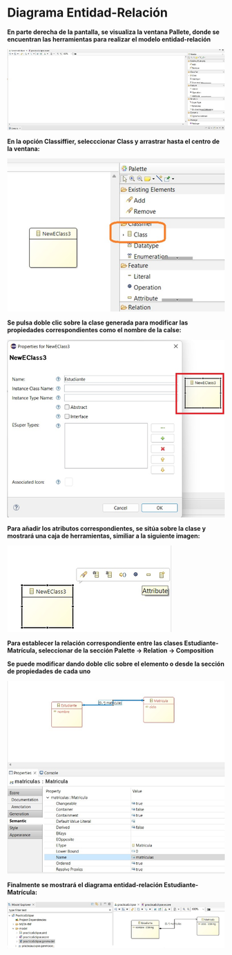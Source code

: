 # Diagrama Entidad-Relación

**En parte derecha de la pantalla, se visualiza la ventana Pallete, donde se encuentran las herramientas para realizar el modelo entidad-relación**

![Instalación EMF](/images/19.jpg)


**En la opción Classiffier, selecccionar Class y arrastrar hasta el centro de la ventana:**

![Instalación EMF](/images/20.jpg)

**Se pulsa doble clic sobre la clase generada para modificar las propiedades correspondientes como el nombre de la calse:**

![Instalación EMF](/images/21.jpg)


**Para añadir los atributos correspondientes, se sitúa sobre la clase y mostrará una caja de herramientas, similiar a la siguiente imagen:**

![Instalación EMF](/images/22.jpg)


**Para establecer la relación correspondiente entre las clases Estudiante-Matrícula, seleccionar de la sección Palette -> Relation -> Composition**

**Se puede modificar dando doble clic sobre el elemento o desde la sección de propiedades de cada uno**

![Instalación EMF](/images/23.jpg)


**Finalmente se mostrará el diagrama entidad-relación Estudiante-Matrícula:**

![Instalación EMF](/images/24.jpg)

